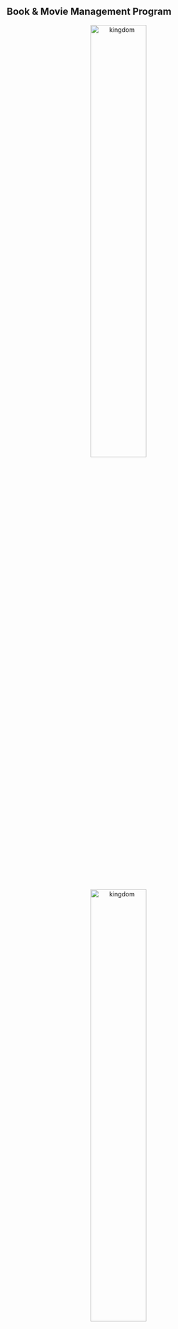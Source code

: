 
## Book & Movie Management Program


<p align="center">
	<img src="https://user-images.githubusercontent.com/76423543/107517831-9a99e780-6bf1-11eb-9b92-6333cc880597.JPG" alt="kingdom" width="50%" height="50%"/>
	<img src="https://user-images.githubusercontent.com/76423543/107517962-c9b05900-6bf1-11eb-936e-a1e0fde3aef7.JPG" alt="kingdom" width="50%" height="50%"/>
</p>

[:camera:](https://drive.google.com/file/d/1L5m0KZiBXUqCtbJYToKg9sVf1XJednkv/view?usp=sharing)

